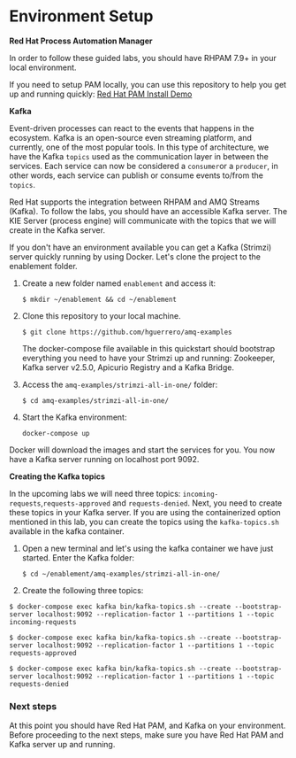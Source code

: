 # Environment Setup

**Red Hat Process Automation Manager**

In order to follow these guided labs, you should have RHPAM 7.9+ in your local environment.

If you need to setup PAM locally, you can use this repository to help you get up and running quickly: [Red Hat PAM Install Demo](https://github.com/jbossdemocentral/rhpam7-install-demo)

**Kafka**

Event-driven processes can react to the events that happens in the ecosystem. Kafka is an open-source even streaming platform, and currently, one of the most popular tools. In this type of architecture, we have the Kafka `topics` used as the communication layer in between the services. Each service can now be considered a `consumer`or a `producer`, in other words, each service can publish or consume events to/from the `topics`.  

Red Hat supports the integration between RHPAM and AMQ Streams (Kafka). To follow the labs, you should have an accessible Kafka server. The KIE Server (process engine) will communicate with the topics that we will create in the Kafka server. 

If you don't have an environment available you can get a Kafka (Strimzi) server quickly running by using Docker. Let's clone the project to the enablement folder. 

1. Create a new folder named `enablement` and access it:

	```
	$ mkdir ~/enablement && cd ~/enablement
	```

1. Clone this repository to your local machine.

	```
	$ git clone https://github.com/hguerrero/amq-examples
	```

	The docker-compose file available in this quickstart should bootstrap everything you need to have your Strimzi up and running: Zookeeper, Kafka server v2.5.0, Apicurio Registry and a Kafka Bridge. 

2. Access the `amq-examples/strimzi-all-in-one/` folder:

	```
	$ cd amq-examples/strimzi-all-in-one/
	```

3. Start the Kafka environment:

	```
	docker-compose up 
	```

Docker will download the images and start the services for you. You now have a Kafka server running on localhost port 9092. 

**Creating the Kafka topics**

In the upcoming labs we will need three topics: `incoming-requests`,`requests-approved` and `requests-denied`. Next, you need to create these topics in your Kafka server. If you are using the containerized option mentioned in this lab, you can create the topics using the `kafka-topics.sh` available in the kafka container. 

1. Open a new terminal and let's using the kafka container we have just started. Enter the Kafka folder:

	```
	$ cd ~/enablement/amq-examples/strimzi-all-in-one/
	```

2. Create the following three topics:

~~~
$ docker-compose exec kafka bin/kafka-topics.sh --create --bootstrap-server localhost:9092 --replication-factor 1 --partitions 1 --topic incoming-requests

$ docker-compose exec kafka bin/kafka-topics.sh --create --bootstrap-server localhost:9092 --replication-factor 1 --partitions 1 --topic requests-approved

$ docker-compose exec kafka bin/kafka-topics.sh --create --bootstrap-server localhost:9092 --replication-factor 1 --partitions 1 --topic requests-denied
~~~

### Next steps

At this point you should have Red Hat PAM, and Kafka on your environment. Before proceeding to the next steps, make sure you have Red Hat PAM and Kafka server up and running.
